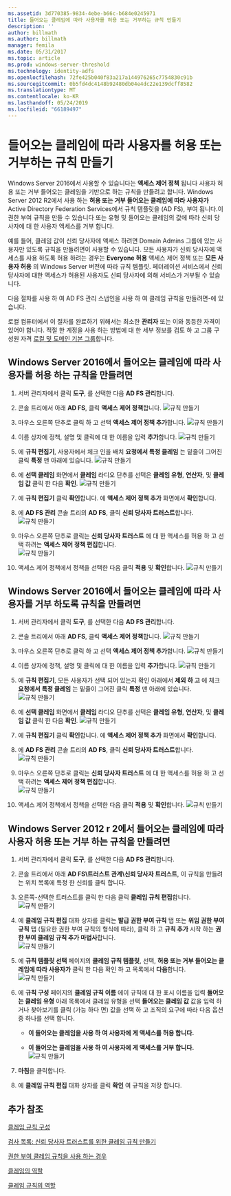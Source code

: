 ```yaml
---
ms.assetid: 3d770385-9834-4ebe-b66c-b684e0245971
title: 들어오는 클레임에 따라 사용자를 허용 또는 거부하는 규칙 만들기
description: ''
author: billmath
ms.author: billmath
manager: femila
ms.date: 05/31/2017
ms.topic: article
ms.prod: windows-server-threshold
ms.technology: identity-adfs
ms.openlocfilehash: 72fe425b040f83a217a144976265c7754830c91b
ms.sourcegitcommit: 0b5fd4dc4148b92480db04e4dc22e139dcff8582
ms.translationtype: MT
ms.contentlocale: ko-KR
ms.lasthandoff: 05/24/2019
ms.locfileid: "66189497"
---
```

# <a name="create-a-rule-to-permit-or-deny-users-based-on-an-incoming-claim"></a>들어오는 클레임에 따라 사용자를 허용 또는 거부하는 규칙 만들기 


Windows Server 2016에서 사용할 수 있습니다는 **액세스 제어 정책** 됩니다 사용자 허용 또는 거부 들어오는 클레임을 기반으로 하는 규칙을 만들려고 합니다.  Windows Server 2012 R2에서 사용 하는 **허용 또는 거부 들어오는 클레임에 따라 사용자가** Active Directory Federation Services에서 규칙 템플릿을 \(AD FS\), 부여 됩니다.이 권한 부여 규칙을 만들 수 있습니다 또는 유형 및 들어오는 클레임의 값에 따라 신뢰 당사자에 대 한 사용자 액세스를 거부 합니다. 

예를 들어, 클레임 값이 신뢰 당사자에 액세스 하려면 Domain Admins 그룹에 있는 사용자만 있도록 규칙을 만들려면이 사용할 수 있습니다. 모든 사용자가 신뢰 당사자에 액세스를 사용 하도록 허용 하려는 경우는 **Everyone 허용** 액세스 제어 정책 또는 **모든 사용자 허용** 의 Windows Server 버전에 따라 규칙 템플릿. 페더레이션 서비스에서 신뢰 당사자에 대한 액세스가 허용된 사용자도 신뢰 당사자에 의해 서비스가 거부될 수 있습니다.  
  
다음 절차를 사용 하 여 AD FS 관리 스냅인을 사용 하 여 클레임 규칙을 만들려면\-에 있습니다.  
  
로컬 컴퓨터에서 이 절차를 완료하기 위해서는 최소한 **관리자** 또는 이와 동등한 자격이 있어야 합니다.  적절 한 계정을 사용 하는 방법에 대 한 세부 정보를 검토 하 고 그룹 구성원 자격 [로컬 및 도메인 기본 그룹](https://go.microsoft.com/fwlink/?LinkId=83477)합니다.  

## <a name="to-create-a-rule-to-permit-users-based-on-an-incoming-claim-on-windows-server-2016"></a>Windows Server 2016에서 들어오는 클레임에 따라 사용자를 허용 하는 규칙을 만들려면
 
1.  서버 관리자에서 클릭 **도구**, 를 선택한 다음 **AD FS 관리**합니다.  
  
2.  콘솔 트리에서 아래 **AD FS**, 클릭 **액세스 제어 정책**합니다. 
![규칙 만들기](media/Create-a-Rule-to-Permit-or-Deny-Users-Based-on-an-Incoming-Claim/permitdeny3.PNG)

3. 마우스 오른쪽 단추로 클릭 하 고 선택 **액세스 제어 정책 추가**합니다.
![규칙 만들기](media/Create-a-Rule-to-Permit-or-Deny-Users-Based-on-an-Incoming-Claim/permitdeny4.PNG)

4. 이름 상자에 정책, 설명 및 클릭에 대 한 이름을 입력 **추가**합니다.
![규칙 만들기](media/Create-a-Rule-to-Permit-or-Deny-Users-Based-on-an-Incoming-Claim/permitdeny5.PNG)

5. 에 **규칙 편집기**, 사용자에서 체크 인을 배치 **요청에서 특정 클레임** 는 밑줄이 그어진 클릭 **특정** 맨 아래에 있습니다.
![규칙 만들기](media/Create-a-Rule-to-Permit-or-Deny-Users-Based-on-an-Incoming-Claim/permitdeny6.PNG)

6. 에 **선택 클레임** 화면에서 **클레임** 라디오 단추를 선택은 **클레임 유형**,  **연산자**, 및 **클레임 값** 클릭 한 다음 **확인**.
![규칙 만들기](media/Create-a-Rule-to-Permit-or-Deny-Users-Based-on-an-Incoming-Claim/permitdeny7.PNG)

7.  에 **규칙 편집기** 클릭 **확인**합니다.  에 **액세스 제어 정책 추가** 화면에서 **확인**합니다.

8. 에 **AD FS 관리** 콘솔 트리의 **AD FS**, 클릭 **신뢰 당사자 트러스트**합니다. 
![규칙 만들기](media/Create-a-Rule-to-Pass-Through-or-Filter-an-Incoming-Claim/claimrule9.PNG)

9.  마우스 오른쪽 단추로 클릭는 **신뢰 당사자 트러스트** 에 대 한 액세스를 허용 하 고 선택 하려는 **액세스 제어 정책 편집**합니다.  
![규칙 만들기](media/Create-a-Rule-to-Permit-All-Users/permitall2.PNG)

10. 액세스 제어 정책에서 정책을 선택한 다음 클릭 **적용** 및 **확인**합니다.
![규칙 만들기](media/Create-a-Rule-to-Permit-or-Deny-Users-Based-on-an-Incoming-Claim/permitdeny8.PNG)

## <a name="to-create-a-rule-to-deny-users-based-on-an-incoming-claim-on-windows-server-2016"></a>Windows Server 2016에서 들어오는 클레임에 따라 사용자를 거부 하도록 규칙을 만들려면
 
1.  서버 관리자에서 클릭 **도구**, 를 선택한 다음 **AD FS 관리**합니다.  
  
2.  콘솔 트리에서 아래 **AD FS**, 클릭 **액세스 제어 정책**합니다. 
![규칙 만들기](media/Create-a-Rule-to-Permit-or-Deny-Users-Based-on-an-Incoming-Claim/permitdeny3.PNG)

3. 마우스 오른쪽 단추로 클릭 하 고 선택 **액세스 제어 정책 추가**합니다.
![규칙 만들기](media/Create-a-Rule-to-Permit-or-Deny-Users-Based-on-an-Incoming-Claim/permitdeny4.PNG)

4. 이름 상자에 정책, 설명 및 클릭에 대 한 이름을 입력 **추가**합니다.
![규칙 만들기](media/Create-a-Rule-to-Permit-or-Deny-Users-Based-on-an-Incoming-Claim/permitdeny9.PNG)

5. 에 **규칙 편집기**, 모든 사용자가 선택 되어 있는지 확인 아래에서 **제외 하 고** 에 체크 **요청에서 특정 클레임** 는 밑줄이 그어진 클릭 **특정** 맨 아래에 있습니다.
![규칙 만들기](media/Create-a-Rule-to-Permit-or-Deny-Users-Based-on-an-Incoming-Claim/permitdeny10.PNG)

6. 에 **선택 클레임** 화면에서 **클레임** 라디오 단추를 선택은 **클레임 유형**,  **연산자**, 및 **클레임 값** 클릭 한 다음 **확인**.
![규칙 만들기](media/Create-a-Rule-to-Permit-or-Deny-Users-Based-on-an-Incoming-Claim/permitdeny11.PNG)

7.  에 **규칙 편집기** 클릭 **확인**합니다.  에 **액세스 제어 정책 추가** 화면에서 **확인**합니다.

8. 에 **AD FS 관리** 콘솔 트리의 **AD FS**, 클릭 **신뢰 당사자 트러스트**합니다. 
![규칙 만들기](media/Create-a-Rule-to-Pass-Through-or-Filter-an-Incoming-Claim/claimrule9.PNG)

9.  마우스 오른쪽 단추로 클릭는 **신뢰 당사자 트러스트** 에 대 한 액세스를 허용 하 고 선택 하려는 **액세스 제어 정책 편집**합니다.  
![규칙 만들기](media/Create-a-Rule-to-Permit-All-Users/permitall2.PNG)

10. 액세스 제어 정책에서 정책을 선택한 다음 클릭 **적용** 및 **확인**합니다.
![규칙 만들기](media/Create-a-Rule-to-Permit-or-Deny-Users-Based-on-an-Incoming-Claim/permitdeny12.PNG)

  
## <a name="to-create-a-rule-to-permit-or-deny-users-based-on-an-incoming-claim-on-windows-server-2012-r2"></a>Windows Server 2012 r 2에서 들어오는 클레임에 따라 사용자 허용 또는 거부 하는 규칙을 만들려면
  
1.  서버 관리자에서 클릭 **도구**, 를 선택한 다음 **AD FS 관리**합니다.    
  
2.  콘솔 트리에서 아래 **AD FS\\트러스트 관계\\신뢰 당사자 트러스트**, 이 규칙을 만들려는 위치 목록에 특정 한 신뢰를 클릭 합니다.  
  
3.  오른쪽\-선택한 트러스트를 클릭 한 다음 클릭 **클레임 규칙 편집**합니다.  
![규칙 만들기](media/Create-a-Rule-to-Pass-Through-or-Filter-an-Incoming-Claim/claimrule6.PNG)   

4.  에 **클레임 규칙 편집** 대화 상자를 클릭는 **발급 권한 부여 규칙** 탭 또는 **위임 권한 부여 규칙** 탭 \(필요한 권한 부여 규칙의 형식에 따라\), 클릭 하 고 **규칙 추가** 시작 하는 **권한 부여 클레임 규칙 추가 마법사**합니다.  
![규칙 만들기](media/Create-a-Rule-to-Permit-All-Users/permitall5.PNG)

5.  에 **규칙 템플릿 선택** 페이지의 **클레임 규칙 템플릿**, 선택, **허용 또는 거부 들어오는 클레임에 따라 사용자가** 클릭 한 다음 확인 하 고 목록에서 **다음**합니다.  
![규칙 만들기](media/Create-a-Rule-to-Permit-or-Deny-Users-Based-on-an-Incoming-Claim/permitdeny1.PNG)

6.  에 **규칙 구성** 페이지의 **클레임 규칙 이름** 에이 규칙에 대 한 표시 이름을 입력 **들어오는 클레임 유형** 아래 목록에서 클레임 유형을 선택 **들어오는 클레임 값** 값을 입력 하거나 찾아보기를 클릭 \(가능 하다 면\) 값을 선택 하 고 조직의 요구에 따라 다음 옵션 중 하나를 선택 합니다.  
  
    -   **이 들어오는 클레임을 사용 하 여 사용자에 게 액세스를 허용 합니다.**  
  
    -   **이 들어오는 클레임을 사용 하 여 사용자에 게 액세스를 거부 합니다.**  
![규칙 만들기](media/Create-a-Rule-to-Permit-or-Deny-Users-Based-on-an-Incoming-Claim/permitdeny2.PNG)  
7.  **마침**을 클릭합니다.  
  
8.  에 **클레임 규칙 편집** 대화 상자를 클릭 **확인** 여 규칙을 저장 합니다.  

## <a name="additional-references"></a>추가 참조 
[클레임 규칙 구성](Configure-Claim-Rules.md)  
 
[검사 목록: 신뢰 당사자 트러스트를 위한 클레임 규칙 만들기](https://technet.microsoft.com/library/ee913578.aspx)  
  
[권한 부여 클레임 규칙을 사용 하는 경우](../../ad-fs/technical-reference/When-to-Use-an-Authorization-Claim-Rule.md)  

[클레임의 역할](../../ad-fs/technical-reference/The-Role-of-Claims.md)  
  
[클레임 규칙의 역할](../../ad-fs/technical-reference/The-Role-of-Claim-Rules.md)  
